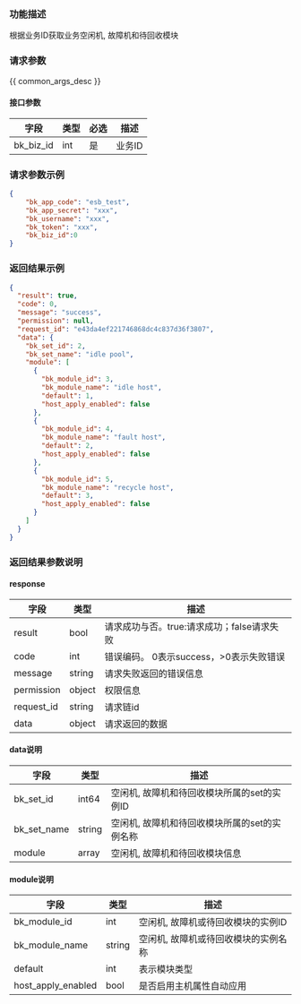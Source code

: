 ### 功能描述

根据业务ID获取业务空闲机, 故障机和待回收模块

### 请求参数

{{ common_args_desc }}

#### 接口参数

| 字段        | 类型  | 必选 | 描述   |
|-----------|-----|----|------|
| bk_biz_id | int | 是  | 业务ID |

### 请求参数示例

```json
{
    "bk_app_code": "esb_test",
    "bk_app_secret": "xxx",
    "bk_username": "xxx",
    "bk_token": "xxx",
    "bk_biz_id":0
}
```

### 返回结果示例

```json
{
  "result": true,
  "code": 0,
  "message": "success",
  "permission": null,
  "request_id": "e43da4ef221746868dc4c837d36f3807",
  "data": {
    "bk_set_id": 2,
    "bk_set_name": "idle pool",
    "module": [
      {
        "bk_module_id": 3,
        "bk_module_name": "idle host",
        "default": 1,
        "host_apply_enabled": false
      },
      {
        "bk_module_id": 4,
        "bk_module_name": "fault host",
        "default": 2,
        "host_apply_enabled": false
      },
      {
        "bk_module_id": 5,
        "bk_module_name": "recycle host",
        "default": 3,
        "host_apply_enabled": false
      }
    ]
  }
}
```

### 返回结果参数说明

#### response

| 字段         | 类型     | 描述                         |
|------------|--------|----------------------------|
| result     | bool   | 请求成功与否。true:请求成功；false请求失败 |
| code       | int    | 错误编码。 0表示success，>0表示失败错误  |
| message    | string | 请求失败返回的错误信息                |
| permission | object | 权限信息                       |
| request_id | string | 请求链id                      |
| data       | object | 请求返回的数据                    |

#### data说明

| 字段          | 类型     | 描述                        |
|-------------|--------|---------------------------|
| bk_set_id   | int64  | 空闲机, 故障机和待回收模块所属的set的实例ID |
| bk_set_name | string | 空闲机, 故障机和待回收模块所属的set的实例名称 |
| module      | array  | 空闲机, 故障机和待回收模块信息          |

#### module说明

| 字段                 | 类型     | 描述                  |
|--------------------|--------|---------------------|
| bk_module_id       | int    | 空闲机, 故障机或待回收模块的实例ID |
| bk_module_name     | string | 空闲机, 故障机或待回收模块的实例名称 |
| default            | int    | 表示模块类型              |
| host_apply_enabled | bool   | 是否启用主机属性自动应用        |
